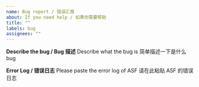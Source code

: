 ```yaml
---
name: Bug report / 错误汇报
about: If you need help / 如果你需要帮助
title: ""
labels: bug
assignees: ""
---
```


**Describe the bug / Bug 描述**
Describe what the bug is
简单描述一下是什么 bug

**Error Log / 错误日志**
Please paste the error log of ASF
请在此粘贴 ASF 的错误日志